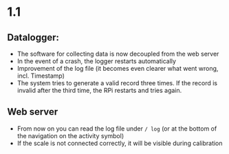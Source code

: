 # 1.1
## Datalogger:
* The software for collecting data is now decoupled from the web server
* In the event of a crash, the logger restarts automatically
* Improvement of the log file (it becomes even clearer what went wrong, incl. Timestamp)
* The system tries to generate a valid record three times. If the record is invalid after the third time, the RPi restarts and tries again.

## Web server
* From now on you can read the log file under `/ log` (or at the bottom of the navigation on the activity symbol)
* If the scale is not connected correctly, it will be visible during calibration